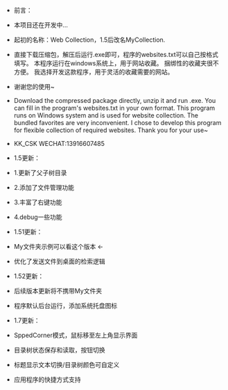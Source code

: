 * 前言：

* 本项目还在开发中...
* 起初的名称：Web Collection，1.5后改名MyCollection.
* 直接下载压缩包，解压后运行.exe即可，程序的websites.txt可以自己按格式填写。 本程序运行在windows系统上，用于网站收藏。 捆绑性的收藏夹很不方便。 我选择开发这款程序，用于灵活的收藏需要的网站。 
* 谢谢您的使用~

* Download the compressed package directly, unzip it and run .exe. You can fill in the program's websites.txt in your own format. This program runs on Windows system and is used for website collection. The bundled favorites are very inconvenient. I chose to develop this program for flexible collection of required websites. Thank you for your use~

* KK_CSK WECHAT:13916607485


* 1.5更新：
* 1.更新了父子树目录
* 2.添加了文件管理功能
* 3.丰富了右键功能
* 4.debug一些功能


* 1.51更新：
* My文件夹示例可以看这个版本 <-
* 优化了发送文件到桌面的检索逻辑


* 1.52更新：
* 后续版本更新将不携带My文件夹
* 程序默认后台运行，添加系统托盘图标


* 1.7更新：
* SppedCorner模式，鼠标移至左上角显示界面
* 目录树状态保存和读取，按钮切换
* 标题显示文本切换/目录树颜色可自定义
* 应用程序的快捷方式支持
